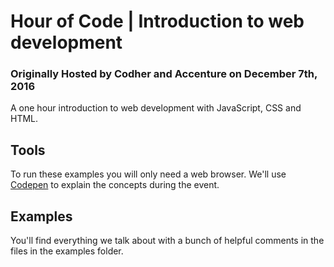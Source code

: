 # Hour of Code | Introduction to web development
### Originally Hosted by Codher and Accenture on December 7th, 2016

A one hour introduction to web development with JavaScript, CSS and HTML.

## Tools
To run these examples you will only need a web browser.
We'll use [Codepen](www.codepen.io) to explain the concepts during the event.

## Examples
You'll find everything we talk about with a bunch of helpful comments in the files in the examples folder.
